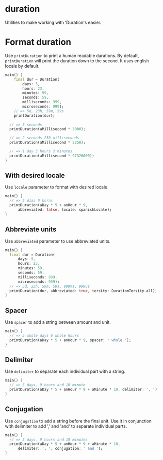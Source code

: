 # duration

Utilities to make working with 'Duration's easier.

# Format duration

Use `printDuration` to print a human readable durations. By default, `printDuration` 
will print the duration down to the second. It uses english locale by default.

```dart
main() {
    final dur = Duration(
        days: 5,
        hours: 23,
        minutes: 59,
        seconds: 59,
        milliseconds: 999,
        microseconds: 999);
    // => 5d, 23h, 59m, 59s
    printDuration(dur);
  
  // => 3 seconds
  printDuration(aMillisecond * 3000);

  // => 2 seconds 250 milliseconds
  printDuration(aMillisecond * 2250);

  // => 1 day 3 hours 2 minutes
  printDuration(aMillisecond * 97320000);
}
```

## With desired locale

Use `locale` parameter to format with desired locale.

```dart
main() {
  // => 5 días 9 horas
  printDuration(aDay * 5 + anHour * 9,
      abbreviated: false, locale: spanishLocale);
}
```

## Abbreviate units

Use `abbreviated` parameter to use abbreviated units.

```dart
main() {
  final dur = Duration(
      days: 5,
      hours: 23,
      minutes: 59,
      seconds: 59,
      milliseconds: 999,
      microseconds: 999);
  // => 5d, 23h, 59m, 59s, 999ms, 999us
  printDuration(dur, abbreviated: true, tersity: DurationTersity.all);
}
```

## Spacer

Use `spacer` to add a string between amount and unit.

```dart
main() {
  // => 5 whole days 9 whole hours
  printDuration(aDay * 5 + anHour * 9, spacer: ' whole ');
}
```

## Delimiter

Use `delimiter` to separate each individual part with a string.

```dart
main() {
  // => 5 days, 9 hours and 10 minute
  printDuration(aDay * 5 + anHour * 9 + aMinute * 10, delimiter: ', ');
}
```

## Conjugation

Use `conjugation` to add a string before the final unit. Use it in conjunction with
delimiter to add ',' and 'and' to separate individual parts.

```dart
main() {
  // => 5 days, 9 hours and 10 minutes
  printDuration(aDay * 5 + anHour * 9 + aMinute * 10,
      delimiter: ', ', conjugation: ' and ');
}
```